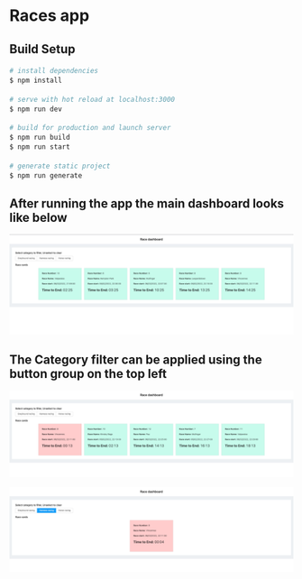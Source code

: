 # Races app

## Build Setup

```bash
# install dependencies
$ npm install

# serve with hot reload at localhost:3000
$ npm run dev

# build for production and launch server
$ npm run build
$ npm run start

# generate static project
$ npm run generate
```

## After running the app the main dashboard looks like below

![Dashboard](/static/dashboard.PNG)

## The Category filter can be applied using the button group on the top left

![Filter1](/static/category-filter-1.PNG)

![Filter2](/static/category-filter-2.PNG)
